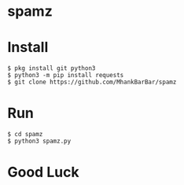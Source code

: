# spamz

# Install
`$ pkg install git python3`<br>
`$ python3 -m pip install requests`<br>
`$ git clone https://github.com/MhankBarBar/spamz`

# Run
`$ cd spamz`<br>
`$ python3 spamz.py`

# Good Luck 
